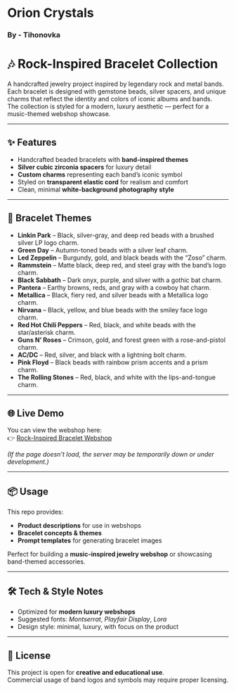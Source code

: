 # Orion Crystals
### By - Tihonovka

# 🎶 Rock-Inspired Bracelet Collection  

A handcrafted jewelry project inspired by legendary rock and metal bands.  
Each bracelet is designed with gemstone beads, silver spacers, and unique charms that reflect the identity and colors of iconic albums and bands.  
The collection is styled for a modern, luxury aesthetic — perfect for a music-themed webshop showcase.  

---

## ✨ Features  
- Handcrafted beaded bracelets with **band-inspired themes**  
- **Silver cubic zirconia spacers** for luxury detail  
- **Custom charms** representing each band’s iconic symbol  
- Styled on **transparent elastic cord** for realism and comfort  
- Clean, minimal **white-background photography style**  

---

## 🎸 Bracelet Themes  

- **Linkin Park** – Black, silver-gray, and deep red beads with a brushed silver LP logo charm.  
- **Green Day** – Autumn-toned beads with a silver leaf charm.  
- **Led Zeppelin** – Burgundy, gold, and black beads with the “Zoso” charm.  
- **Rammstein** – Matte black, deep red, and steel gray with the band’s logo charm.  
- **Black Sabbath** – Dark onyx, purple, and silver with a gothic bat charm.  
- **Pantera** – Earthy browns, reds, and gray with a cowboy hat charm.  
- **Metallica** – Black, fiery red, and silver beads with a Metallica logo charm.  
- **Nirvana** – Black, yellow, and blue beads with the smiley face logo charm.  
- **Red Hot Chili Peppers** – Red, black, and white beads with the star/asterisk charm.  
- **Guns N’ Roses** – Crimson, gold, and forest green with a rose-and-pistol charm.  
- **AC/DC** – Red, silver, and black with a lightning bolt charm.  
- **Pink Floyd** – Black beads with rainbow prism accents and a prism charm.  
- **The Rolling Stones** – Red, black, and white with the lips-and-tongue charm.  

---

## 🌐 Live Demo  
You can view the webshop here:  
👉 [Rock-Inspired Bracelet Webshop](http://178.238.212.100:8000)  

*(If the page doesn’t load, the server may be temporarily down or under development.)*  

---

## 📦 Usage  
This repo provides:  
- **Product descriptions** for use in webshops  
- **Bracelet concepts & themes**  
- **Prompt templates** for generating bracelet images  

Perfect for building a **music-inspired jewelry webshop** or showcasing band-themed accessories.  

---

## 🛠️ Tech & Style Notes  
- Optimized for **modern luxury webshops**  
- Suggested fonts: *Montserrat*, *Playfair Display*, *Lora*  
- Design style: minimal, luxury, with focus on the product  

---

## 📜 License  
This project is open for **creative and educational use**.  
Commercial usage of band logos and symbols may require proper licensing.  
